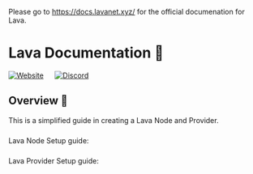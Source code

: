 Please go to https://docs.lavanet.xyz/ for the official documenation for Lava.

# Lava Documentation 📕

[![Website](https://img.shields.io/badge/WEBSITE-https%3A%2F%2Fdocs.lavanet.xyz-green?style=for-the-badge)](https://docs.lavanet.xyz) &emsp;  [![Discord](https://img.shields.io/discord/963778337904427018?color=green&logo=discord&logoColor=white&style=for-the-badge)](https://discord.gg/EKzbc6bx)

## Overview 🔎
This is a simplified guide in creating a Lava Node and Provider.

###
Lava Node Setup guide:

###
Lava Provider Setup guide:




